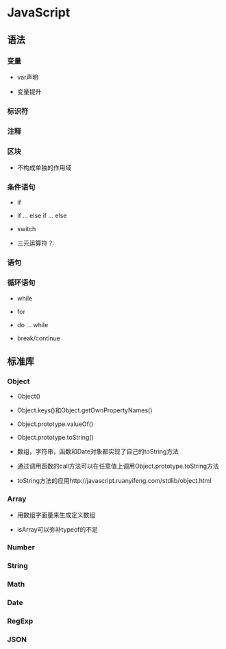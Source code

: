 # JavaScript


## 语法

### 变量

- var声明

- 变量提升

### 标识符

### 注释

### 区块

- 不构成单独的作用域

### 条件语句

- if

- if … else if ... else

- switch

- 三元运算符 ?:

### 语句

### 循环语句

- while

- for

- do … while

- break/continue

## 标准库

### Object

- Object()

- Object.keys()和Object.getOwnPropertyNames()

- Object.prototype.valueOf()

- Object.prototype.toString()

- 数组，字符串，函数和Date对象都实现了自己的toString方法

- 通过调用函数的call方法可以在任意值上调用Object.prototype.toString方法

- toString方法的应用http://javascript.ruanyifeng.com/stdlib/object.html

### Array

- 用数组字面量来生成定义数组

- isArray可以弥补typeof的不足

### Number

### String

### Math

### Date

### RegExp

### JSON

